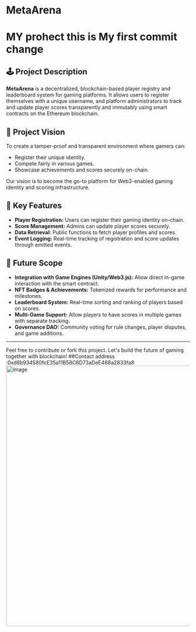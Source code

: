 # MetaArena
# MY prohect this is My first commit change
## 🕹 Project Description

**MetaArena** is a decentralized, blockchain-based player registry and leaderboard system for gaming platforms. It allows users to register themselves with a unique username, and platform administrators to track and update player scores transparently and immutably using smart contracts on the Ethereum blockchain.

## 🌟 Project Vision

To create a tamper-proof and transparent environment where gamers can:
- Register their unique identity.
- Compete fairly in various games.
- Showcase achievements and scores securely on-chain.

Our vision is to become the go-to platform for Web3-enabled gaming identity and scoring infrastructure.

## 🚀 Key Features

- **Player Registration:** Users can register their gaming identity on-chain.
- **Score Management:** Admins can update player scores securely.
- **Data Retrieval:** Public functions to fetch player profiles and scores.
- **Event Logging:** Real-time tracking of registration and score updates through emitted events.

## 🔭 Future Scope

- **Integration with Game Engines (Unity/Web3.js):** Allow direct in-game interaction with the smart contract.
- **NFT Badges & Achievements:** Tokenized rewards for performance and milestones.
- **Leaderboard System:** Real-time sorting and ranking of players based on scores.
- **Multi-Game Support:** Allow players to have scores in multiple games with separate tracking.
- **Governance DAO:** Community voting for rule changes, player disputes, and game additions.

---

Feel free to contribute or fork this project. Let's build the future of gaming together with blockchain!
##Contact address :0xd8b934580fcE35a11B58C6D73aDeE468a2833fa8 
<img width="1548" height="712" alt="image" src="https://github.com/user-attachments/assets/116cf0c3-135f-4170-9714-1a2f591fc87f" />


